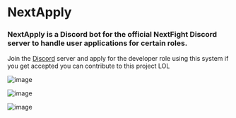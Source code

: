 # NextApply

### NextApply is a Discord bot for the official NextFight Discord server to handle user applications for certain roles.

Join the [Discord](https://discord.gg/ZXvGT8uMD3) server and apply for the developer role using this system if you get accepted you can contribute to this project LOL

![image](https://cdn.discordapp.com/attachments/1052241511795937381/1117774875977863178/image.png)

![image](https://media.discordapp.net/attachments/1052241511795937381/1118186496357310494/image.png?width=657&height=670)

![image](https://media.discordapp.net/attachments/1052241511795937381/1118186477428428870/image.png?width=857&height=458)
